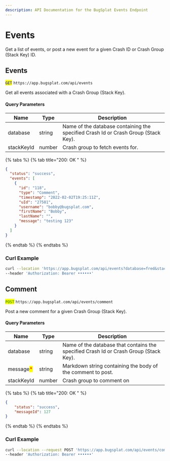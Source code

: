 ```yaml
---
description: API Documentation for the BugSplat Events Endpoint
---
```


# Events

Get a list of events, or post a new event for a given Crash ID or Crash Group (Stack Key) ID.

## Events

<mark style="color:blue;">`GET`</mark> `https://app.bugsplat.com/api/events`

Get all events associated with a Crash Group (Stack Key).

#### Query Parameters

| Name       | Type   | Description                                                                        |
| ---------- | ------ | ---------------------------------------------------------------------------------- |
| database   | string | Name of the database containing the specified Crash Id or Crash Group (Stack Key). |
| stackKeyId | number | Crash group to fetch events for.                                                   |

{% tabs %}
{% tab title="200: OK " %}
```json
{
  "status": "success",
  "events": [
    {
      "id": "118",
      "type": "Comment",
      "timestamp": "2022-02-02T19:25:11Z",
      "uId": "27581",
      "username": "bobby@bugsplat.com",
      "firstName": "Bobby",
      "lastName": "",
      "message": "testing 123"
    }
  ]
}
```
{% endtab %}
{% endtabs %}

### Curl Example

```bash
curl --location 'https://app.bugsplat.com/api/events?database=fred&stackKeyId=10315' \
--header 'Authorization: Bearer ••••••'
```

## Comment

<mark style="color:green;">`POST`</mark> `https://app.bugsplat.com/api/events/comment`

Post a new comment for a given Crash Group (Stack Key).

#### Query Parameters

| Name                                      | Type   | Description                                                                           |
| ----------------------------------------- | ------ | ------------------------------------------------------------------------------------- |
| database                                  | string | Name of the database that contains the specified Crash Id or Crash Group (Stack Key). |
| message<mark style="color:red;">\*</mark> | string | Markdown string containing the body of the comment to post.                           |
| stackKeyId                                | number | Crash group to comment on                                                             |

{% tabs %}
{% tab title="200: OK " %}
```json
{
    "status": "success",
    "messageId": 127
}
```
{% endtab %}
{% endtabs %}

### Curl Example

```bash
curl --location --request POST 'https://app.bugsplat.com/api/events/comment?database=fred&stackKeyId=10315&message=hello%20from%20**postman**!%20%F0%9F%91%8B' \
--header 'Authorization: Bearer ••••••' 
```
